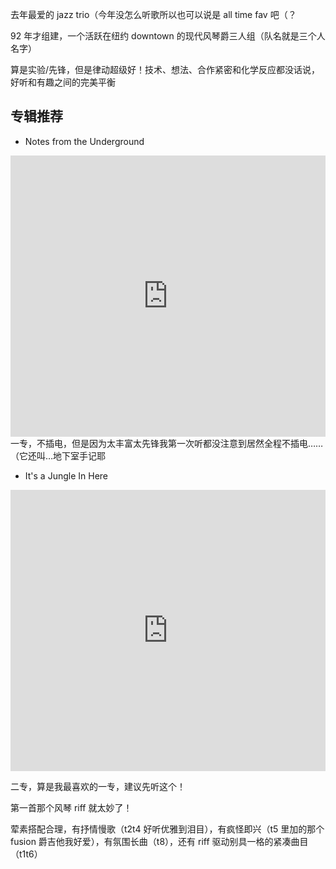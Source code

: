 去年最爱的 jazz trio（今年没怎么听歌所以也可以说是 all time fav 吧（？

92 年才组建，一个活跃在纽约 downtown 的现代风琴爵三人组（队名就是三个人名字）  

算是实验/先锋，但是律动超级好！技术、想法、合作紧密和化学反应都没话说，好听和有趣之间的完美平衡

## 专辑推荐
- Notes from the Underground
<iframe allow="autoplay *; encrypted-media *; fullscreen *; clipboard-write" frameborder="0" height="450" style="width:100%;max-width:660px;overflow:hidden;background:transparent;" sandbox="allow-forms allow-popups allow-same-origin allow-scripts allow-storage-access-by-user-activation allow-top-navigation-by-user-activation" src="https://embed.music.apple.com/hk/album/notes-from-the-underground/1068734226?l=en"></iframe>
一专，不插电，但是因为太丰富太先锋我第一次听都没注意到居然全程不插电……（它还叫…地下室手记耶  


- It's a Jungle In Here
<iframe allow="autoplay *; encrypted-media *; fullscreen *; clipboard-write" frameborder="0" height="450" style="width:100%;max-width:660px;overflow:hidden;background:transparent;" sandbox="allow-forms allow-popups allow-same-origin allow-scripts allow-storage-access-by-user-activation allow-top-navigation-by-user-activation" src="https://embed.music.apple.com/hk/album/its-a-jungle-in-here/160783013?l=en"></iframe>


二专，算是我最喜欢的一专，建议先听这个！

第一首那个风琴 riff 就太妙了！

荤素搭配合理，有抒情慢歌（t2t4 好听优雅到泪目），有疯怪即兴（t5 里加的那个 fusion 爵吉他我好爱），有氛围长曲（t8），还有 riff 驱动别具一格的紧凑曲目（t1t6） 


